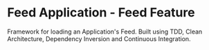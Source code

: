 # Feed Application - Feed Feature

Framework for loading an Application's Feed. Built using TDD, Clean Architecture, Dependency Inversion and Continuous Integration.

